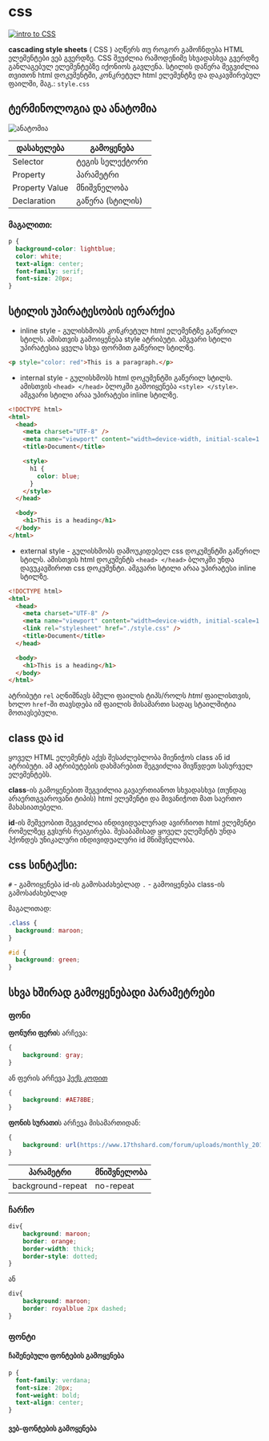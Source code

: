 # css

[![intro to CSS](https://res.cloudinary.com/marcomontalbano/image/upload/v1616768772/video_to_markdown/images/google-drive--1iJQL4D6oVdF443WuhzFwl--4H1__1bvK-c05b58ac6eb4c4700831b2b3070cd403.jpg)](https://drive.google.com/file/d/1iJQL4D6oVdF443WuhzFwl--4H1__1bvK/view?usp=sharing "intro to CSS")

**cascading style sheets** ( CSS ) აღწერს თუ როგორ გამოჩნდება HTML ელემენტები ვებ გვერდზე.
CSS შეუძლია რამოდენიმე სხვადასხვა გვერდზე განლაგებულ ელემენტებზე იქონიოს გავლენა. სტილის დაწერა შეგვიძლია თვითონ html დოკუმენტში, კონკრეტულ html ელემენტზე და დაკავშირებულ ფაილში, მაგ.: `style.css`

## ტერმინოლოგია და ანატომია
![ანატომია](https://mdn.mozillademos.org/files/9461/css-declaration-small.png)

დასახელება | გამოყენება
--- | ---
Selector | ტეგის სელექტორი
Property | პარამეტრი
Property Value | მნიშვნელობა
Declaration | გაწერა (სტილის)

### მაგალითი: 
```css
p {
  background-color: lightblue;
  color: white;
  text-align: center;
  font-family: serif;
  font-size: 20px;
}
```

## სტილის უპირატესობის იერარქია

- inline style - გულისხმობს კონკრეტულ html ელემენტზე გაწერილ სტილს. ამისთვის გამოიყენება style ატრიბუტი. ამგვარი სტილი უპირატესია ყველა სხვა ფორმით გაწერილ სტილზე.

```html
<p style="color: red">This is a paragraph.</p>
```

- internal style - გულისხმობს html დოკუმენტში გაწერილ სტილს. ამისთვის `<head> </head>` ბლოკში გამოიყენება `<style> </style>`. ამგვარი სტილი არაა უპირატესი inline სტილზე.

```html
<!DOCTYPE html>
<html>
  <head>
    <meta charset="UTF-8" />
    <meta name="viewport" content="width=device-width, initial-scale=1.0" />
    <title>Document</title>

    <style>
      h1 {
        color: blue;
      }
    </style>
  </head>

  <body>
    <h1>This is a heading</h1>
  </body>
</html>
```

- external style - გულისხმობს დამოუკიდებელ css დოკუმენტში გაწერილ სტილს. ამისთვის html დოკუმენტს `<head> </head>` ბლოკში უნდა დავუკავშიროთ css დოკუმენტი. ამგვარი სტილი არაა უპირატესი inline სტილზე.

```html
<!DOCTYPE html>
<html>
  <head>
    <meta charset="UTF-8" />
    <meta name="viewport" content="width=device-width, initial-scale=1.0" />
    <link rel="stylesheet" href="./style.css" />
    <title>Document</title>
  </head>

  <body>
    <h1>This is a heading</h1>
  </body>
</html>
```

ატრიბუტი `rel` აღნიშნავს ბმული ფაილის ტიპს/როლს _html_ ფაილისთვის, ხოლო
`href`-ში თავსდება იმ ფაილის მისამართი სადაც სტაილშიტია მოთავსებული.

## class და id

ყოველ HTML ელემენტს აქვს შესაძლებლობა მიენიჭოს class ან id ატრიბუტი. ამ ატრიბუტების დახმარებით შეგვიძლია მივწვდეთ სასურველ ელემენტებს.

**class**-ის გამოყენებით შეგვიძლია გავაერთიანოთ სხვადასხვა (თუნდაც არაერთგვაროვანი ტიპის) html
ელემენტი და მივანიჭოთ მათ საერთო მახასიათებელი.

**id**-ის მეშვეობით შეგვიძლია ინდივიდუალურად ავირჩიოთ html ელემენტი რომელზეც გვსურს რეაგირება.
შესაბამისად ყოველ ელემენტს უნდა ჰქონდეს უნიკალური ინდივიდუალური id მნიშვნელობა.

## css სინტაქსი:

`#` - გამოიყენება id-ის გამოსაძახებლად
`.` - გამოიყენება class-ის გამოსაძახებლად

მაგალითად:

```css
.class {
  background: maroon;
}

#id {
  background: green;
}
```
## სხვა ხშირად გამოყენებადი პარამეტრები
### ფონი
**ფონური ფერი**ს არჩევა:
```css
{
    background: gray;
}
```
ან ფერის არჩევა [ჰექს კოდით](https://www.color-hex.com/)
```css
{
    background: #AE78BE;
}
```

**ფონის სურათი**ს არჩევა მისამართიდან:
```css
{
    background: url(https://www.17thshard.com/forum/uploads/monthly_2018_10/Silmarillion_Tuor1.jpg.6200bf9c97e8100f9dddbbcddbd98f23.jpg);
}
```
პარამეტრი | მნიშვნელობა
--- | ---
background-repeat | no-repeat

### ჩარჩო


```css
div{
    background: maroon;
    border: orange;
    border-width: thick;
    border-style: dotted;
}
```
ან
```css
div{
    background: maroon;
    border: royalblue 2px dashed;
}
```

### ფონტი
#### ჩაშენებული ფონტების გამოყენება
```css
p {
  font-family: verdana;
  font-size: 20px;
  font-weight: bold;
  text-align: center;
}
```
#### ვებ-ფონტების გამოყენება
